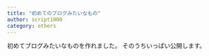 ```yaml
---
title: "初めてのブログみたいなもの"
author: script1000
category: others
---
```


初めてブログみたいなものを作れました。
そのうちいっぱい公開します。